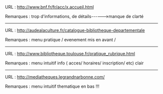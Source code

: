 URL : http://www.bnf.fr/fr/acc/x.accueil.html

Remarques : trop d'informations, de détails------>manque de clarté

_____________________________________

URL :  http://audealaculture.fr/catalogue-bibliotheque-departementale

Remarques : menu pratique / evenement mis en avant /

________________________________________

URL : http://www.bibliotheque.toulouse.fr/pratique_rubrique.html

Remarques : menu intuitif
	    info ( acces/ horaires/ inscription/ etc) clair

_________________________________________

URL : http://mediatheques.legrandnarbonne.com/

Remarques : menu intuitif
	    thematique en bas !!!
